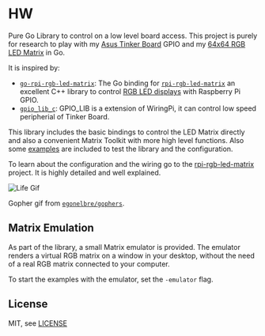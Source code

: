 # HW

Pure Go Library to control on a low level board access.
This project is purely for research to play with my [Asus Tinker Board](https://www.asus.com/us/Single-Board-Computer/Tinker-Board/) GPIO and my [64x64 RGB LED Matrix](https://www.adafruit.com/product/3649) in Go.

It is inspired by:

* [`go-rpi-rgb-led-matrix`](https://github.com/mcuadros/go-rpi-rgb-led-matrix): The Go binding for [`rpi-rgb-led-matrix`](https://github.com/hzeller/rpi-rgb-led-matrix) an excellent C++ library to control [RGB LED displays](https://learn.adafruit.com/32x16-32x32-rgb-led-matrix/overview) with Raspberry Pi GPIO.
* [`gpio_lib_c`](https://github.com/TinkerBoard/gpio_lib_c): GPIO_LIB is a extension of WiringPi, it can control low speed peripherial of Tinker Board.

This library includes the basic bindings to control the LED Matrix directly and also a convenient Matrix Toolkit with more high level functions. Also some [examples](https://github.com/post-l/hw/tree/master/examples) are included to test the library and the configuration.

To learn about the configuration and the wiring go to the [rpi-rgb-led-matrix](https://github.com/hzeller/rpi-rgb-led-matrix) project. It is highly detailed and well explained.

![Life Gif](life.gif)

Gopher gif from [`egonelbre/gophers`](https://github.com/egonelbre/gophers).

## Matrix Emulation

As part of the library, a small Matrix emulator is provided. The emulator renders a virtual RGB matrix on a window in your desktop, without the need of a real RGB matrix connected to your computer.

To start the examples with the emulator, set the `-emulator` flag.

## License

MIT, see [LICENSE](LICENSE)
